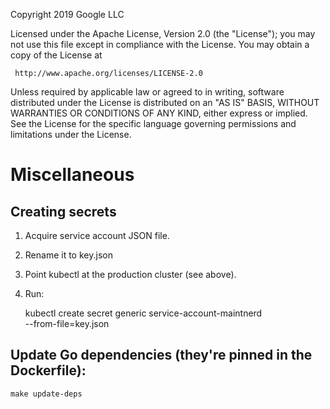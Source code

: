 Copyright 2019 Google LLC

Licensed under the Apache License, Version 2.0 (the "License");
you may not use this file except in compliance with the License.
You may obtain a copy of the License at

     http://www.apache.org/licenses/LICENSE-2.0

Unless required by applicable law or agreed to in writing, software
distributed under the License is distributed on an "AS IS" BASIS,
WITHOUT WARRANTIES OR CONDITIONS OF ANY KIND, either express or implied.
See the License for the specific language governing permissions and
limitations under the License.

# Miscellaneous

## Creating secrets

1. Acquire service account JSON file.
2. Rename it to key.json
3. Point kubectl at the production cluster (see above).
4. Run:

      kubectl create secret generic service-account-maintnerd \
          --from-file=key.json


## Update Go dependencies (they're pinned in the Dockerfile):

    make update-deps
